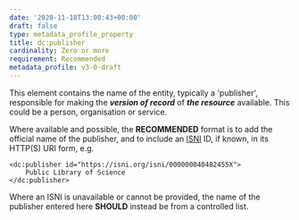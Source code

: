```yaml
---
date: '2020-11-18T13:00:43+00:00'
draft: false
type: metadata_profile_property
title: dc:publisher
cardinality: Zero or more
requirement: Recommended
metadata_profile: v3-0-draft
---
```


This element contains the name of the entity, typically a &#39;publisher&#39;, responsible for making the ***version of record*** of ***the resource*** available. This could be a person, organisation or service.

Where available and possible, the **RECOMMENDED** format is to add the official name of the publisher, and to include an [ISNI](http://isni.org) ID, if known, in its HTTP(S) URI form, e.g.

<pre><code class="language-xml">&lt;dc:publisher id="https://isni.org/isni/000000040482455X"&gt;
    Public Library of Science
&lt;/dc:publisher&gt;
</code></pre>

Where an ISNI is unavailable or cannot be provided, the name of the publisher entered here **SHOULD** instead be from a controlled list.